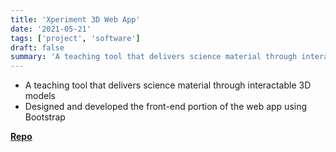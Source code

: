 ```yaml
---
title: 'Xperiment 3D Web App'
date: '2021-05-21'
tags: ['project', 'software']
draft: false
summary: 'A teaching tool that delivers science material through interactable 3D models. '
---
```


- A teaching tool that delivers science material through interactable 3D models
- Designed and developed the front-end portion of the web app using Bootstrap

[**Repo**](https://github.com/WorldofKerry/Xperiment.3D_HTML)
